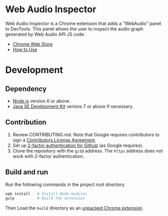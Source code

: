 # Web Audio Inspector

Web Audio Inspector is a Chrome extension that adds a "WebAudio" panel to DevTools. This panel allows the user to inspect the audio graph generated by Web Audio API JS code.

- [Chrome Web Store]()
- [How to Use](https://github.com/google/audion/wiki/How-to-Use)

# Development

## Dependency

- [Node.js](https://nodejs.org/en/download/) version 6 or above.
- [Java SE Development Kit](http://www.oracle.com/technetwork/java/javase/downloads/index.html) verions 7 or above if necessary.

## Contribution

1. Review CONTRIBUTING.md. Note that Google requires contributors to sign a [Contributors License Agreement](https://cla.developers.google.com/about/google-individual).
2. Set up [2-factor authentication for Github](https://github.com/blog/1614-two-factor-authentication) (as Google requires).
3. Clone the repository with the `git@` address. The `https` address does not work with 2-factor authentication.

## Build and run

Run the following commands in the project root directory.

```bash
npm install   # Install Node modules
gulp          # Build the extension
```

Then Load the `build` directory as an [unpacked Chrome extension](https://developer.chrome.com/extensions/getstarted#unpacked).